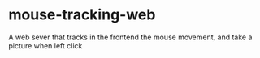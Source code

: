 # mouse-tracking-web
A web sever that tracks in the frontend the mouse movement, and take a picture when left click
